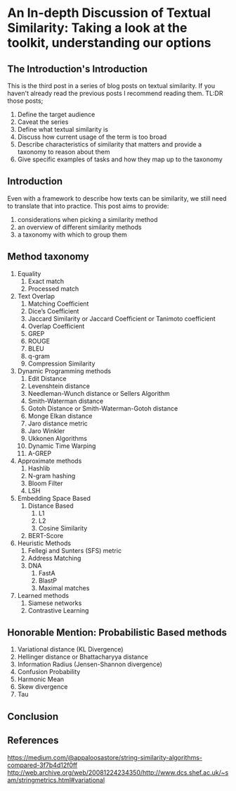 # An In-depth Discussion of Textual Similarity: Taking a look at the toolkit, understanding our options

## The Introduction's Introduction

This is the third post in a series of blog posts on textual similarity. If you haven't already read the previous posts I recommend reading them. TL:DR those posts;
1. Define the target audience
2. Caveat the series
3. Define what textual similarity is
4. Discuss how current usage of the term is too broad
5. Describe characteristics of similarity that matters and provide a taxonomy to reason about them
6. Give specific examples of tasks and how they map up to the taxonomy

## Introduction

Even with a framework to describe how texts can be similarity, we still need to translate that into practice. This post aims to provide:
1. considerations when picking a similarity method
2. an overview of different similarity methods
3. a taxonomy with which to group them



## Method taxonomy

1. Equality
	1. Exact match
	2. Processed match
2. Text Overlap
	1. Matching Coefficient
	2. Dice’s Coefficient
	3. Jaccard Similarity or Jaccard Coefficient or Tanimoto coefficient
	4. Overlap Coefficient
	5. GREP
	6. ROUGE
	7. BLEU
	8. q-gram
	9. Compression Similarity
2. Dynamic Programming methods
	1. Edit Distance
	2. Levenshtein distance
	3. Needleman-Wunch distance or Sellers Algorithm
	4. Smith-Waterman distance
	5. Gotoh Distance or Smith-Waterman-Gotoh distance
	6. Monge Elkan distance
	7. Jaro distance metric
	8. Jaro Winkler
	9. Ukkonen Algorithms
	10. Dynamic Time Warping
	11. A-GREP
3. Approximate methods
	1. Hashlib
	2. N-gram hashing
	3. Bloom Filter
	4. LSH
4. Embedding Space Based
	1. Distance Based
		1. L1
		2. L2
		3. Cosine Similarity
	2. BERT-Score
5. Heuristic Methods
	1. Fellegi and Sunters (SFS) metric
	2. Address Matching
	3. DNA
		1. FastA
		2. BlastP
		3. Maximal matches
6. Learned methods
	1. Siamese networks
	2. Contrastive Learning

## Honorable Mention: Probabilistic Based methods
1. Variational distance (KL Divergence)
2. Hellinger distance or Bhattacharyya distance
3. Information Radius (Jensen-Shannon divergence)
4. Confusion Probability
5. Harmonic Mean
6. Skew divergence
7. Tau
	
## Conclusion


## References

https://medium.com/@appaloosastore/string-similarity-algorithms-compared-3f7b4d12f0ff
http://web.archive.org/web/20081224234350/http://www.dcs.shef.ac.uk/~sam/stringmetrics.html#variational

<!--
https://medium.com/@appaloosastore/string-similarity-algorithms-compared-3f7b4d12f0ff
http://web.archive.org/web/20081224234350/http://www.dcs.shef.ac.uk/~sam/stringmetrics.html#variational
    Text overlap
		1. Matching Coefficient
		2. Dice’s Coefficient
		3. Jaccard Similarity or Jaccard Coefficient or Tanimoto coefficient
		4. Overlap Coefficient
		5. Regex
			1. GREP
			2. A-GREP
		6. ROUGE
		7. BLEU
		8. q-gram
		9. Compression Similarity
		
	Approximate Matching
		Minhash
		Hashlib
		Edit distance
			Levenshtein distance
			Needleman-Wunch distance or Sellers Algorithm
			Smith-Waterman distance
			Gotoh Distance or Smith-Waterman-Gotoh distance
			Monge Elkan distance
			Jaro distance metric
			Jaro Winkler
			Ukkonen Algorithms
    
	Embedding Space Based
		DISCUSSION ON DIFFERENT EMBEDDING SPACES (SoundEx distance metric)
			TF/IDF
			
		Block distance or L1 distance or City block distance
		Hamming distance
		Euclidean distance or L2 distance
		Cosine similarity
			TFIDF or TF/IDF
		BERT Score
			Element by element distances
		DTW

		
	Probability based methods
		Variational distance (KL Divergence)
		Hellinger distance or Bhattacharyya distance
		Information Radius (Jensen-Shannon divergence)
		Confusion Probability
		Harmonic Mean
		Skew divergence
		Tau
	
	Heuristic based methods
		Fellegi and Sunters (SFS) metric
		Address Matching
		DNA
			FastA
			BlastP
			Maximal matches
	
	Learned methods
		Siamese networks
		Constrastive learning
		
-->

